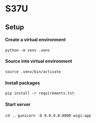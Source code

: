 # S37U

## Setup

#### Create a virtual environment

`python -m venv .venv`

#### Source into virtual environment

`source .venv/bin/activate`

#### Install packages

`pip install -r requirements.txt`

#### Start server

`cd ..`
`gunicorn -b 0.0.0.0:8000 wsgi:app`
